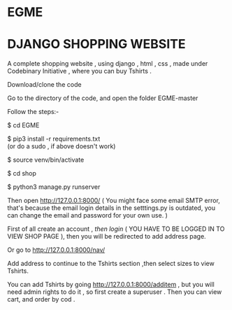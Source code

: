 # EGME

# DJANGO SHOPPING WEBSITE


A complete shopping website , using django , html , css , made under Codebinary Initiative , where you can buy Tshirts .

Download/clone the code

Go to the directory of the code, and open the folder EGME-master

Follow the steps:-

$ cd EGME

$ pip3 install -r requirements.txt  
(or do a sudo , if above doesn't work)

$ source venv/bin/activate

$ cd shop

$ python3 manage.py runserver

Then open http://127.0.0.1:8000/  ( You might face some email SMTP error, that's because the email login details in the setttings.py is outdated, you can change the email and password for your own use. )

First of all create an account , *then login* ( YOU HAVE TO BE LOGGED IN TO VIEW SHOP PAGE ), then you will be redirected to add address page. 
 
 Or go to http://127.0.0.1:8000/nav/
 
Add address to continue to the Tshirts section ,then select sizes to view Tshirts.

You can add Tshirts by going http://127.0.0.1:8000/additem , but you will need admin rights to do it , so first create a superuser .
Then you can view cart, and order by cod .
